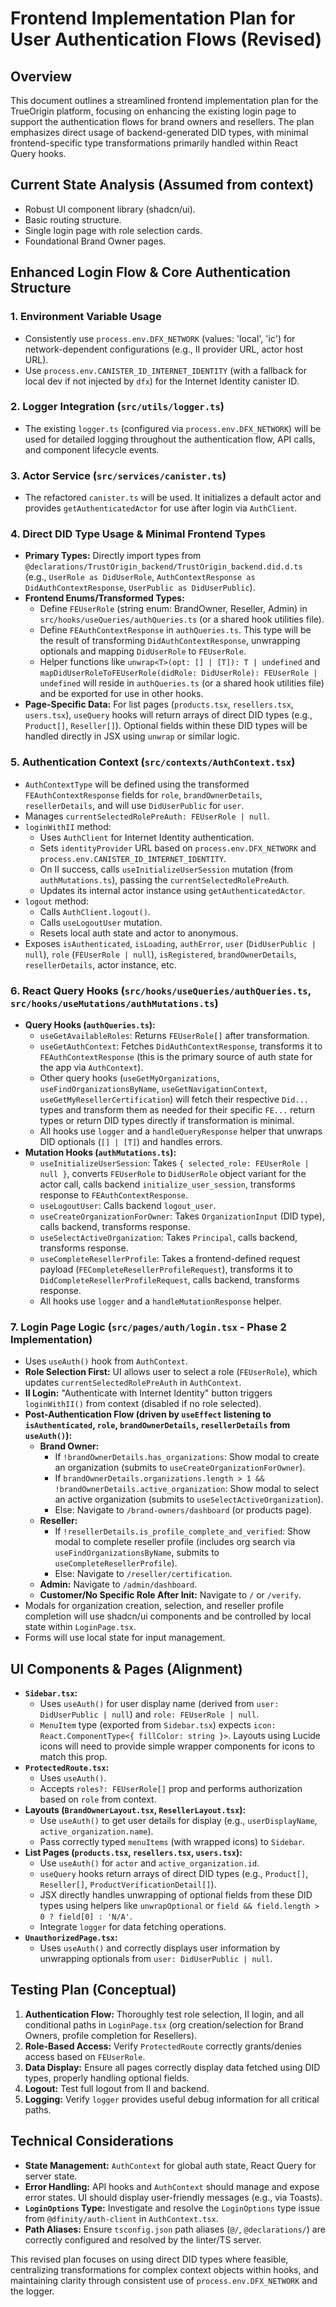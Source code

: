 # Frontend Implementation Plan for User Authentication Flows (Revised)

## Overview

This document outlines a streamlined frontend implementation plan for the TrueOrigin platform, focusing on enhancing the existing login page to support the authentication flows for brand owners and resellers. The plan emphasizes direct usage of backend-generated DID types, with minimal frontend-specific type transformations primarily handled within React Query hooks.

## Current State Analysis (Assumed from context)

- Robust UI component library (shadcn/ui).
- Basic routing structure.
- Single login page with role selection cards.
- Foundational Brand Owner pages.

## Enhanced Login Flow & Core Authentication Structure

### 1. Environment Variable Usage
- Consistently use `process.env.DFX_NETWORK` (values: 'local', 'ic') for network-dependent configurations (e.g., II provider URL, actor host URL).
- Use `process.env.CANISTER_ID_INTERNET_IDENTITY` (with a fallback for local dev if not injected by `dfx`) for the Internet Identity canister ID.

### 2. Logger Integration (`src/utils/logger.ts`)
- The existing `logger.ts` (configured via `process.env.DFX_NETWORK`) will be used for detailed logging throughout the authentication flow, API calls, and component lifecycle events.

### 3. Actor Service (`src/services/canister.ts`)
- The refactored `canister.ts` will be used. It initializes a default actor and provides `getAuthenticatedActor` for use after login via `AuthClient`.

### 4. Direct DID Type Usage & Minimal Frontend Types
- **Primary Types:** Directly import types from `@declarations/TrustOrigin_backend/TrustOrigin_backend.did.d.ts` (e.g., `UserRole as DidUserRole`, `AuthContextResponse as DidAuthContextResponse`, `UserPublic as DidUserPublic`).
- **Frontend Enums/Transformed Types:**
    - Define `FEUserRole` (string enum: BrandOwner, Reseller, Admin) in `src/hooks/useQueries/authQueries.ts` (or a shared hook utilities file).
    - Define `FEAuthContextResponse` in `authQueries.ts`. This type will be the result of transforming `DidAuthContextResponse`, unwrapping optionals and mapping `DidUserRole` to `FEUserRole`.
    - Helper functions like `unwrap<T>(opt: [] | [T]): T | undefined` and `mapDidUserRoleToFEUserRole(didRole: DidUserRole): FEUserRole | undefined` will reside in `authQueries.ts` (or a shared hook utilities file) and be exported for use in other hooks.
- **Page-Specific Data:** For list pages (`products.tsx`, `resellers.tsx`, `users.tsx`), `useQuery` hooks will return arrays of direct DID types (e.g., `Product[]`, `Reseller[]`). Optional fields within these DID types will be handled directly in JSX using `unwrap` or similar logic.

### 5. Authentication Context (`src/contexts/AuthContext.tsx`)
- `AuthContextType` will be defined using the transformed `FEAuthContextResponse` fields for `role`, `brandOwnerDetails`, `resellerDetails`, and will use `DidUserPublic` for `user`.
- Manages `currentSelectedRolePreAuth: FEUserRole | null`.
- `loginWithII` method:
    - Uses `AuthClient` for Internet Identity authentication.
    - Sets `identityProvider` URL based on `process.env.DFX_NETWORK` and `process.env.CANISTER_ID_INTERNET_IDENTITY`.
    - On II success, calls `useInitializeUserSession` mutation (from `authMutations.ts`), passing the `currentSelectedRolePreAuth`.
    - Updates its internal actor instance using `getAuthenticatedActor`.
- `logout` method:
    - Calls `AuthClient.logout()`.
    - Calls `useLogoutUser` mutation.
    - Resets local auth state and actor to anonymous.
- Exposes `isAuthenticated`, `isLoading`, `authError`, `user` (`DidUserPublic | null`), `role` (`FEUserRole | null`), `isRegistered`, `brandOwnerDetails`, `resellerDetails`, actor instance, etc.

### 6. React Query Hooks (`src/hooks/useQueries/authQueries.ts`, `src/hooks/useMutations/authMutations.ts`)
- **Query Hooks (`authQueries.ts`):**
    - `useGetAvailableRoles`: Returns `FEUserRole[]` after transformation.
    - `useGetAuthContext`: Fetches `DidAuthContextResponse`, transforms it to `FEAuthContextResponse` (this is the primary source of auth state for the app via `AuthContext`).
    - Other query hooks (`useGetMyOrganizations`, `useFindOrganizationsByName`, `useGetNavigationContext`, `useGetMyResellerCertification`) will fetch their respective `Did...` types and transform them as needed for their specific `FE...` return types or return DID types directly if transformation is minimal.
    - All hooks use `logger` and a `handleQueryResponse` helper that unwraps DID optionals (`[] | [T]`) and handles errors.
- **Mutation Hooks (`authMutations.ts`):**
    - `useInitializeUserSession`: Takes `{ selected_role: FEUserRole | null }`, converts `FEUserRole` to `DidUserRole` object variant for the actor call, calls backend `initialize_user_session`, transforms response to `FEAuthContextResponse`.
    - `useLogoutUser`: Calls backend `logout_user`.
    - `useCreateOrganizationForOwner`: Takes `OrganizationInput` (DID type), calls backend, transforms response.
    - `useSelectActiveOrganization`: Takes `Principal`, calls backend, transforms response.
    - `useCompleteResellerProfile`: Takes a frontend-defined request payload (`FECompleteResellerProfileRequest`), transforms it to `DidCompleteResellerProfileRequest`, calls backend, transforms response.
    - All hooks use `logger` and a `handleMutationResponse` helper.

### 7. Login Page Logic (`src/pages/auth/login.tsx` - Phase 2 Implementation)
- Uses `useAuth()` hook from `AuthContext`.
- **Role Selection First:** UI allows user to select a role (`FEUserRole`), which updates `currentSelectedRolePreAuth` in `AuthContext`.
- **II Login:** "Authenticate with Internet Identity" button triggers `loginWithII()` from context (disabled if no role selected).
- **Post-Authentication Flow (driven by `useEffect` listening to `isAuthenticated`, `role`, `brandOwnerDetails`, `resellerDetails` from `useAuth()`):**
    - **Brand Owner:**
        - If `!brandOwnerDetails.has_organizations`: Show modal to create an organization (submits to `useCreateOrganizationForOwner`).
        - If `brandOwnerDetails.organizations.length > 1 && !brandOwnerDetails.active_organization`: Show modal to select an active organization (submits to `useSelectActiveOrganization`).
        - Else: Navigate to `/brand-owners/dashboard` (or products page).
    - **Reseller:**
        - If `!resellerDetails.is_profile_complete_and_verified`: Show modal to complete reseller profile (includes org search via `useFindOrganizationsByName`, submits to `useCompleteResellerProfile`).
        - Else: Navigate to `/reseller/certification`.
    - **Admin:** Navigate to `/admin/dashboard`.
    - **Customer/No Specific Role After Init:** Navigate to `/` or `/verify`.
- Modals for organization creation, selection, and reseller profile completion will use shadcn/ui components and be controlled by local state within `LoginPage.tsx`.
- Forms will use local state for input management.

## UI Components & Pages (Alignment)

- **`Sidebar.tsx`:** 
    - Uses `useAuth()` for user display name (derived from `user: DidUserPublic | null`) and `role: FEUserRole | null`.
    - `MenuItem` type (exported from `Sidebar.tsx`) expects `icon: React.ComponentType<{ fillColor: string }>`. Layouts using Lucide icons will need to provide simple wrapper components for icons to match this prop.
- **`ProtectedRoute.tsx`:**
    - Uses `useAuth()`.
    - Accepts `roles?: FEUserRole[]` prop and performs authorization based on `role` from context.
- **Layouts (`BrandOwnerLayout.tsx`, `ResellerLayout.tsx`):**
    - Use `useAuth()` to get user details for display (e.g., `userDisplayName`, `active_organization.name`).
    - Pass correctly typed `menuItems` (with wrapped icons) to `Sidebar`.
- **List Pages (`products.tsx`, `resellers.tsx`, `users.tsx`):**
    - Use `useAuth()` for `actor` and `active_organization.id`.
    - `useQuery` hooks return arrays of direct DID types (e.g., `Product[]`, `Reseller[]`, `ProductVerificationDetail[]`).
    - JSX directly handles unwrapping of optional fields from these DID types using helpers like `unwrapOptional` or `field && field.length > 0 ? field[0] : 'N/A'`.
    - Integrate `logger` for data fetching operations.
- **`UnauthorizedPage.tsx`:**
    - Uses `useAuth()` and correctly displays user information by unwrapping optionals from `user: DidUserPublic | null`.

## Testing Plan (Conceptual)

1.  **Authentication Flow:** Thoroughly test role selection, II login, and all conditional paths in `LoginPage.tsx` (org creation/selection for Brand Owners, profile completion for Resellers).
2.  **Role-Based Access:** Verify `ProtectedRoute` correctly grants/denies access based on `FEUserRole`.
3.  **Data Display:** Ensure all pages correctly display data fetched using DID types, properly handling optional fields.
4.  **Logout:** Test full logout from II and backend.
5.  **Logging:** Verify `logger` provides useful debug information for all critical paths.

## Technical Considerations

- **State Management:** `AuthContext` for global auth state, React Query for server state.
- **Error Handling:** API hooks and `AuthContext` should manage and expose error states. UI should display user-friendly messages (e.g., via Toasts).
- **`LoginOptions` Type:** Investigate and resolve the `LoginOptions` type issue from `@dfinity/auth-client` in `AuthContext.tsx`.
- **Path Aliases:** Ensure `tsconfig.json` path aliases (`@/`, `@declarations/`) are correctly configured and resolved by the linter/TS server.

This revised plan focuses on using direct DID types where feasible, centralizing transformations for complex context objects within hooks, and maintaining clarity through consistent use of `process.env.DFX_NETWORK` and the logger. 
